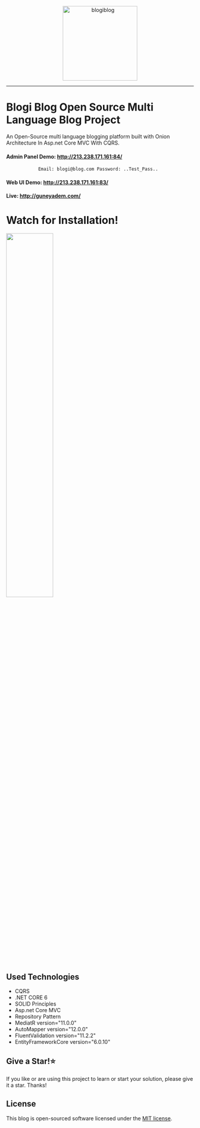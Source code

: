 <p align="center">
<img src="https://raw.githubusercontent.com/ademguney/BlogiBlog-MVC/main/BlogiBlogArchitecture/src/blogiBlog/Presentation/Blogi.Dashboard/wwwroot/favicon.png" width="200" alt="blogiblog">
</p>
<hr>

# Blogi Blog Open Source Multi Language Blog Project
An Open-Source multi language blogging platform built with Onion Architecture In Asp.net Core MVC With CQRS.
#### Admin Panel Demo: http://213.238.171.161:84/  
                Email: blogi@blog.com Password: ..Test_Pass..
#### Web UI Demo: http://213.238.171.161:83/ 
#### Live: http://guneyadem.com/

# Watch for Installation!

[<img src="https://user-images.githubusercontent.com/24640172/227782867-815a9e3c-75fa-4469-a2d6-b132e70c1f0c.jpg" width="50%">](https://www.youtube.com/watch?v=XGkAb7ihLz8&ab_channel=AdemGUNEY "Now in Android: 55")


## Used Technologies
<ul>
  
  <li>CQRS</li>
  <li>.NET CORE 6</li>     
  <li>SOLID Principles</li>
  <li>Asp.net Core MVC</li>
  <li>Repository Pattern</li>
  <li>MediatR version="11.0.0"</li>
  <li>AutoMapper version="12.0.0"</li>
  <li>FluentValidation version="11.2.2"</li>
  <li>EntityFrameworkCore version="6.0.10"</li>
</ul>

## Give a Star!:star:
If you like or are using this project to learn or start your solution, please give it a star. Thanks!

## License

This blog is open-sourced software licensed under the [MIT license](http://opensource.org/licenses/MIT).
